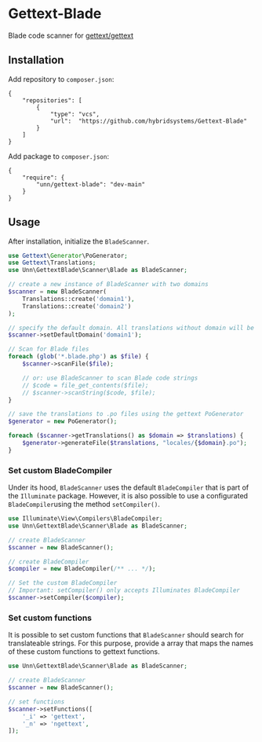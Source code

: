 # Gettext-Blade
Blade code scanner for [gettext/gettext](https://github.com/php-gettext/Gettext)

## Installation

Add repository to `composer.json`:
```
{
    "repositories": [
        {
            "type": "vcs",
            "url":  "https://github.com/hybridsystems/Gettext-Blade"
        }
    ]
}
```

Add package to `composer.json`:
```
{
    "require": {
        "unn/gettext-blade": "dev-main"
    }
}
```

## Usage

After installation, initialize the `BladeScanner`.

```php
use Gettext\Generator\PoGenerator;
use Gettext\Translations;
use Unn\GettextBlade\Scanner\Blade as BladeScanner;

// create a new instance of BladeScanner with two domains
$scanner = new BladeScanner(
    Translations::create('domain1'),
    Translations::create('domain2')
);

// specify the default domain. All translations without domain will be mapped to 'domain1'
$scanner->setDefaultDomain('domain1');

// Scan for Blade files
foreach (glob('*.blade.php') as $file) {
    $scanner->scanFile($file);

    // or: use BladeScanner to scan Blade code strings
    // $code = file_get_contents($file);
    // $scanner->scanString($code, $file);
}

// save the translations to .po files using the gettext PoGenerator
$generator = new PoGenerator();

foreach ($scanner->getTranslations() as $domain => $translations) {
    $generator->generateFile($translations, "locales/{$domain}.po");
}
```

### Set custom BladeCompiler
Under its hood, `BladeScanner` uses the default `BladeCompiler` that is part of the `Illuminate` package. However, it is also possible to use a configurated `BladeCompiler`using the method `setCompiler()`.

```php
use Illuminate\View\Compilers\BladeCompiler;
use Unn\GettextBlade\Scanner\Blade as BladeScanner;

// create BladeScanner
$scanner = new BladeScanner();

// create BladeCompiler
$compiler = new BladeCompiler(/** ... */);

// Set the custom BladeCompiler
// Important: setCompiler() only accepts Illuminates BladeCompiler
$scanner->setCompiler($compiler);
```

### Set custom functions
It is possible to set custom functions that `BladeScanner` should search for translateable strings. For this purpose, provide a array that maps the names of these custom functions to gettext functions.

```php
use Unn\GettextBlade\Scanner\Blade as BladeScanner;

// create BladeScanner
$scanner = new BladeScanner();

// set functions
$scanner->setFunctions([
    '_i' => 'gettext',
    '_n' => 'ngettext',
]);
```

